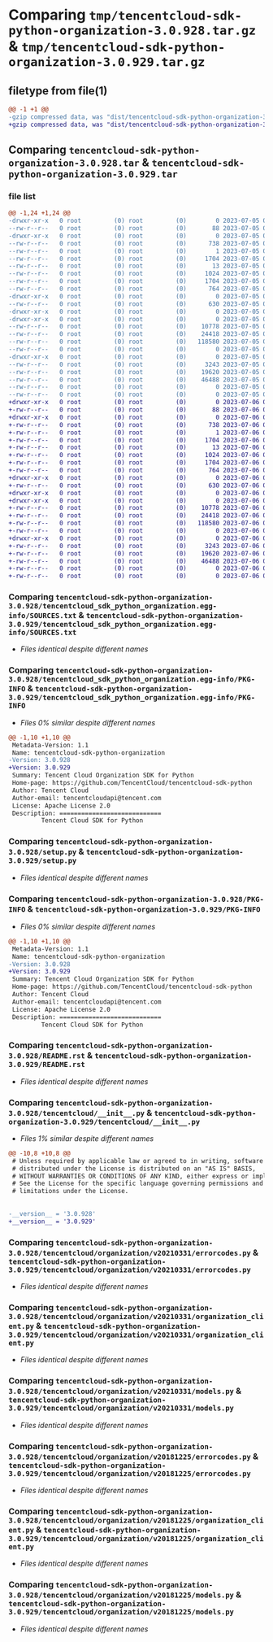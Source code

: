 # Comparing `tmp/tencentcloud-sdk-python-organization-3.0.928.tar.gz` & `tmp/tencentcloud-sdk-python-organization-3.0.929.tar.gz`

## filetype from file(1)

```diff
@@ -1 +1 @@
-gzip compressed data, was "dist/tencentcloud-sdk-python-organization-3.0.928.tar", last modified: Wed Jul  5 00:30:51 2023, max compression
+gzip compressed data, was "dist/tencentcloud-sdk-python-organization-3.0.929.tar", last modified: Thu Jul  6 00:31:36 2023, max compression
```

## Comparing `tencentcloud-sdk-python-organization-3.0.928.tar` & `tencentcloud-sdk-python-organization-3.0.929.tar`

### file list

```diff
@@ -1,24 +1,24 @@
-drwxr-xr-x   0 root         (0) root         (0)        0 2023-07-05 00:30:51.000000 tencentcloud-sdk-python-organization-3.0.928/
--rw-r--r--   0 root         (0) root         (0)       88 2023-07-05 00:30:51.000000 tencentcloud-sdk-python-organization-3.0.928/setup.cfg
-drwxr-xr-x   0 root         (0) root         (0)        0 2023-07-05 00:30:51.000000 tencentcloud-sdk-python-organization-3.0.928/tencentcloud_sdk_python_organization.egg-info/
--rw-r--r--   0 root         (0) root         (0)      738 2023-07-05 00:30:51.000000 tencentcloud-sdk-python-organization-3.0.928/tencentcloud_sdk_python_organization.egg-info/SOURCES.txt
--rw-r--r--   0 root         (0) root         (0)        1 2023-07-05 00:30:51.000000 tencentcloud-sdk-python-organization-3.0.928/tencentcloud_sdk_python_organization.egg-info/dependency_links.txt
--rw-r--r--   0 root         (0) root         (0)     1704 2023-07-05 00:30:51.000000 tencentcloud-sdk-python-organization-3.0.928/tencentcloud_sdk_python_organization.egg-info/PKG-INFO
--rw-r--r--   0 root         (0) root         (0)       13 2023-07-05 00:30:51.000000 tencentcloud-sdk-python-organization-3.0.928/tencentcloud_sdk_python_organization.egg-info/top_level.txt
--rw-r--r--   0 root         (0) root         (0)     1024 2023-07-05 00:30:51.000000 tencentcloud-sdk-python-organization-3.0.928/setup.py
--rw-r--r--   0 root         (0) root         (0)     1704 2023-07-05 00:30:51.000000 tencentcloud-sdk-python-organization-3.0.928/PKG-INFO
--rw-r--r--   0 root         (0) root         (0)      764 2023-07-05 00:30:51.000000 tencentcloud-sdk-python-organization-3.0.928/README.rst
-drwxr-xr-x   0 root         (0) root         (0)        0 2023-07-05 00:30:51.000000 tencentcloud-sdk-python-organization-3.0.928/tencentcloud/
--rw-r--r--   0 root         (0) root         (0)      630 2023-07-05 00:30:51.000000 tencentcloud-sdk-python-organization-3.0.928/tencentcloud/__init__.py
-drwxr-xr-x   0 root         (0) root         (0)        0 2023-07-05 00:30:51.000000 tencentcloud-sdk-python-organization-3.0.928/tencentcloud/organization/
-drwxr-xr-x   0 root         (0) root         (0)        0 2023-07-05 00:30:51.000000 tencentcloud-sdk-python-organization-3.0.928/tencentcloud/organization/v20210331/
--rw-r--r--   0 root         (0) root         (0)    10778 2023-07-05 00:30:51.000000 tencentcloud-sdk-python-organization-3.0.928/tencentcloud/organization/v20210331/errorcodes.py
--rw-r--r--   0 root         (0) root         (0)    24418 2023-07-05 00:30:51.000000 tencentcloud-sdk-python-organization-3.0.928/tencentcloud/organization/v20210331/organization_client.py
--rw-r--r--   0 root         (0) root         (0)   118580 2023-07-05 00:30:51.000000 tencentcloud-sdk-python-organization-3.0.928/tencentcloud/organization/v20210331/models.py
--rw-r--r--   0 root         (0) root         (0)        0 2023-07-05 00:30:51.000000 tencentcloud-sdk-python-organization-3.0.928/tencentcloud/organization/v20210331/__init__.py
-drwxr-xr-x   0 root         (0) root         (0)        0 2023-07-05 00:30:51.000000 tencentcloud-sdk-python-organization-3.0.928/tencentcloud/organization/v20181225/
--rw-r--r--   0 root         (0) root         (0)     3243 2023-07-05 00:30:51.000000 tencentcloud-sdk-python-organization-3.0.928/tencentcloud/organization/v20181225/errorcodes.py
--rw-r--r--   0 root         (0) root         (0)    19620 2023-07-05 00:30:51.000000 tencentcloud-sdk-python-organization-3.0.928/tencentcloud/organization/v20181225/organization_client.py
--rw-r--r--   0 root         (0) root         (0)    46488 2023-07-05 00:30:51.000000 tencentcloud-sdk-python-organization-3.0.928/tencentcloud/organization/v20181225/models.py
--rw-r--r--   0 root         (0) root         (0)        0 2023-07-05 00:30:51.000000 tencentcloud-sdk-python-organization-3.0.928/tencentcloud/organization/v20181225/__init__.py
--rw-r--r--   0 root         (0) root         (0)        0 2023-07-05 00:30:51.000000 tencentcloud-sdk-python-organization-3.0.928/tencentcloud/organization/__init__.py
+drwxr-xr-x   0 root         (0) root         (0)        0 2023-07-06 00:31:36.000000 tencentcloud-sdk-python-organization-3.0.929/
+-rw-r--r--   0 root         (0) root         (0)       88 2023-07-06 00:31:36.000000 tencentcloud-sdk-python-organization-3.0.929/setup.cfg
+drwxr-xr-x   0 root         (0) root         (0)        0 2023-07-06 00:31:36.000000 tencentcloud-sdk-python-organization-3.0.929/tencentcloud_sdk_python_organization.egg-info/
+-rw-r--r--   0 root         (0) root         (0)      738 2023-07-06 00:31:36.000000 tencentcloud-sdk-python-organization-3.0.929/tencentcloud_sdk_python_organization.egg-info/SOURCES.txt
+-rw-r--r--   0 root         (0) root         (0)        1 2023-07-06 00:31:36.000000 tencentcloud-sdk-python-organization-3.0.929/tencentcloud_sdk_python_organization.egg-info/dependency_links.txt
+-rw-r--r--   0 root         (0) root         (0)     1704 2023-07-06 00:31:36.000000 tencentcloud-sdk-python-organization-3.0.929/tencentcloud_sdk_python_organization.egg-info/PKG-INFO
+-rw-r--r--   0 root         (0) root         (0)       13 2023-07-06 00:31:36.000000 tencentcloud-sdk-python-organization-3.0.929/tencentcloud_sdk_python_organization.egg-info/top_level.txt
+-rw-r--r--   0 root         (0) root         (0)     1024 2023-07-06 00:31:36.000000 tencentcloud-sdk-python-organization-3.0.929/setup.py
+-rw-r--r--   0 root         (0) root         (0)     1704 2023-07-06 00:31:36.000000 tencentcloud-sdk-python-organization-3.0.929/PKG-INFO
+-rw-r--r--   0 root         (0) root         (0)      764 2023-07-06 00:31:36.000000 tencentcloud-sdk-python-organization-3.0.929/README.rst
+drwxr-xr-x   0 root         (0) root         (0)        0 2023-07-06 00:31:36.000000 tencentcloud-sdk-python-organization-3.0.929/tencentcloud/
+-rw-r--r--   0 root         (0) root         (0)      630 2023-07-06 00:31:36.000000 tencentcloud-sdk-python-organization-3.0.929/tencentcloud/__init__.py
+drwxr-xr-x   0 root         (0) root         (0)        0 2023-07-06 00:31:36.000000 tencentcloud-sdk-python-organization-3.0.929/tencentcloud/organization/
+drwxr-xr-x   0 root         (0) root         (0)        0 2023-07-06 00:31:36.000000 tencentcloud-sdk-python-organization-3.0.929/tencentcloud/organization/v20210331/
+-rw-r--r--   0 root         (0) root         (0)    10778 2023-07-06 00:31:36.000000 tencentcloud-sdk-python-organization-3.0.929/tencentcloud/organization/v20210331/errorcodes.py
+-rw-r--r--   0 root         (0) root         (0)    24418 2023-07-06 00:31:36.000000 tencentcloud-sdk-python-organization-3.0.929/tencentcloud/organization/v20210331/organization_client.py
+-rw-r--r--   0 root         (0) root         (0)   118580 2023-07-06 00:31:36.000000 tencentcloud-sdk-python-organization-3.0.929/tencentcloud/organization/v20210331/models.py
+-rw-r--r--   0 root         (0) root         (0)        0 2023-07-06 00:31:36.000000 tencentcloud-sdk-python-organization-3.0.929/tencentcloud/organization/v20210331/__init__.py
+drwxr-xr-x   0 root         (0) root         (0)        0 2023-07-06 00:31:36.000000 tencentcloud-sdk-python-organization-3.0.929/tencentcloud/organization/v20181225/
+-rw-r--r--   0 root         (0) root         (0)     3243 2023-07-06 00:31:36.000000 tencentcloud-sdk-python-organization-3.0.929/tencentcloud/organization/v20181225/errorcodes.py
+-rw-r--r--   0 root         (0) root         (0)    19620 2023-07-06 00:31:36.000000 tencentcloud-sdk-python-organization-3.0.929/tencentcloud/organization/v20181225/organization_client.py
+-rw-r--r--   0 root         (0) root         (0)    46488 2023-07-06 00:31:36.000000 tencentcloud-sdk-python-organization-3.0.929/tencentcloud/organization/v20181225/models.py
+-rw-r--r--   0 root         (0) root         (0)        0 2023-07-06 00:31:36.000000 tencentcloud-sdk-python-organization-3.0.929/tencentcloud/organization/v20181225/__init__.py
+-rw-r--r--   0 root         (0) root         (0)        0 2023-07-06 00:31:36.000000 tencentcloud-sdk-python-organization-3.0.929/tencentcloud/organization/__init__.py
```

### Comparing `tencentcloud-sdk-python-organization-3.0.928/tencentcloud_sdk_python_organization.egg-info/SOURCES.txt` & `tencentcloud-sdk-python-organization-3.0.929/tencentcloud_sdk_python_organization.egg-info/SOURCES.txt`

 * *Files identical despite different names*

### Comparing `tencentcloud-sdk-python-organization-3.0.928/tencentcloud_sdk_python_organization.egg-info/PKG-INFO` & `tencentcloud-sdk-python-organization-3.0.929/tencentcloud_sdk_python_organization.egg-info/PKG-INFO`

 * *Files 0% similar despite different names*

```diff
@@ -1,10 +1,10 @@
 Metadata-Version: 1.1
 Name: tencentcloud-sdk-python-organization
-Version: 3.0.928
+Version: 3.0.929
 Summary: Tencent Cloud Organization SDK for Python
 Home-page: https://github.com/TencentCloud/tencentcloud-sdk-python
 Author: Tencent Cloud
 Author-email: tencentcloudapi@tencent.com
 License: Apache License 2.0
 Description: ============================
         Tencent Cloud SDK for Python
```

### Comparing `tencentcloud-sdk-python-organization-3.0.928/setup.py` & `tencentcloud-sdk-python-organization-3.0.929/setup.py`

 * *Files identical despite different names*

### Comparing `tencentcloud-sdk-python-organization-3.0.928/PKG-INFO` & `tencentcloud-sdk-python-organization-3.0.929/PKG-INFO`

 * *Files 0% similar despite different names*

```diff
@@ -1,10 +1,10 @@
 Metadata-Version: 1.1
 Name: tencentcloud-sdk-python-organization
-Version: 3.0.928
+Version: 3.0.929
 Summary: Tencent Cloud Organization SDK for Python
 Home-page: https://github.com/TencentCloud/tencentcloud-sdk-python
 Author: Tencent Cloud
 Author-email: tencentcloudapi@tencent.com
 License: Apache License 2.0
 Description: ============================
         Tencent Cloud SDK for Python
```

### Comparing `tencentcloud-sdk-python-organization-3.0.928/README.rst` & `tencentcloud-sdk-python-organization-3.0.929/README.rst`

 * *Files identical despite different names*

### Comparing `tencentcloud-sdk-python-organization-3.0.928/tencentcloud/__init__.py` & `tencentcloud-sdk-python-organization-3.0.929/tencentcloud/__init__.py`

 * *Files 1% similar despite different names*

```diff
@@ -10,8 +10,8 @@
 # Unless required by applicable law or agreed to in writing, software
 # distributed under the License is distributed on an "AS IS" BASIS,
 # WITHOUT WARRANTIES OR CONDITIONS OF ANY KIND, either express or implied.
 # See the License for the specific language governing permissions and
 # limitations under the License.
 
 
-__version__ = '3.0.928'
+__version__ = '3.0.929'
```

### Comparing `tencentcloud-sdk-python-organization-3.0.928/tencentcloud/organization/v20210331/errorcodes.py` & `tencentcloud-sdk-python-organization-3.0.929/tencentcloud/organization/v20210331/errorcodes.py`

 * *Files identical despite different names*

### Comparing `tencentcloud-sdk-python-organization-3.0.928/tencentcloud/organization/v20210331/organization_client.py` & `tencentcloud-sdk-python-organization-3.0.929/tencentcloud/organization/v20210331/organization_client.py`

 * *Files identical despite different names*

### Comparing `tencentcloud-sdk-python-organization-3.0.928/tencentcloud/organization/v20210331/models.py` & `tencentcloud-sdk-python-organization-3.0.929/tencentcloud/organization/v20210331/models.py`

 * *Files identical despite different names*

### Comparing `tencentcloud-sdk-python-organization-3.0.928/tencentcloud/organization/v20181225/errorcodes.py` & `tencentcloud-sdk-python-organization-3.0.929/tencentcloud/organization/v20181225/errorcodes.py`

 * *Files identical despite different names*

### Comparing `tencentcloud-sdk-python-organization-3.0.928/tencentcloud/organization/v20181225/organization_client.py` & `tencentcloud-sdk-python-organization-3.0.929/tencentcloud/organization/v20181225/organization_client.py`

 * *Files identical despite different names*

### Comparing `tencentcloud-sdk-python-organization-3.0.928/tencentcloud/organization/v20181225/models.py` & `tencentcloud-sdk-python-organization-3.0.929/tencentcloud/organization/v20181225/models.py`

 * *Files identical despite different names*

